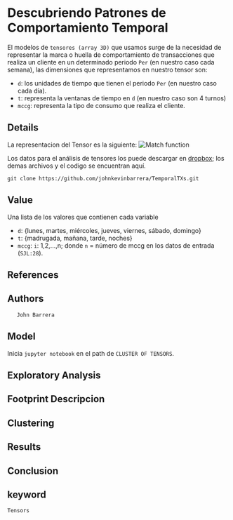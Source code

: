 # Descubriendo Patrones de Comportamiento Temporal

El modelos de `tensores (array 3D)` que usamos surge de la necesidad de representar la marca o huella de comportamiento de transacciones que realiza un cliente en un determinado periodo `Per` (en nuestro caso cada semana), las dimensiones que representamos en nuestro tensor son:

- `d`: los unidades de tiempo que tienen el periodo `Per` (en nuestro caso cada día).
- `t`: representa la ventanas de tiempo en `d` (en nuestro caso son 4 turnos)
- `mccg`:  representa la tipo de consumo que realiza el cliente.


## Details
La representacion del Tensor es la siguiente:
![Match function](https://user-images.githubusercontent.com/7105645/46182744-421d5600-c293-11e8-8b30-efd93fa1395a.png)

Los datos para el análisis de tensores los puede descargar en [dropbox][dropbox];
los demas archivos y el codigo se encuentran aquí.
```git
git clone https://github.com/johnkevinbarrera/TemporalTXs.git
```

## Value

Una lista de los valores que contienen cada variable

- `d`: {lunes, martes, miércoles, jueves, viernes, sábado, domingo}
- `t`: {madrugada, mañana, tarde, noches}
- `mccg`:  `i`: 1,2,...,n;  donde `n` = número de mccg en los datos de entrada (`SJL:28`).


## References

## Authors
       John Barrera

## Model

Inicia `jupyter notebook` en el path de `CLUSTER OF TENSORS`.


## Exploratory Analysis

## Footprint Descripcion

## Clustering

## Results




## Conclusion  


## keyword
	Tensors

[unregistered]:http://docs.julialang.org/en/release-0.5/manual/packages/#installing-unregistered-packages
[version]:http://julialang.org/downloads/platform.html
[gadfly]:http://gadflyjl.org/stable/
[dropbox]:https://www.dropbox.com/sh/l7pagph43ufs70e/AADkJhyEvLQeVrXCrgs9q9pha?dl=0

